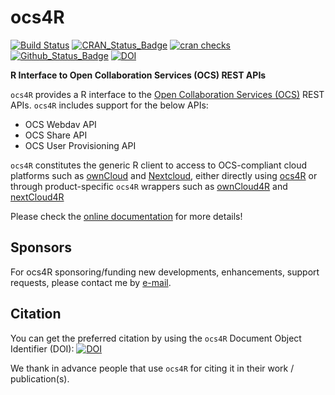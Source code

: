 # ocs4R

[![Build Status](https://travis-ci.org/eblondel/ocs4R.svg?branch=master)](https://travis-ci.org/eblondel/ocs4R)
[![CRAN_Status_Badge](http://www.r-pkg.org/badges/version/ocs4R)](https://cran.r-project.org/package=ocs4R)
[![cran checks](https://cranchecks.info/badges/worst/ocs4R)](https://cran.r-project.org/web/checks/check_results_ocs4R.html)
[![Github_Status_Badge](https://img.shields.io/badge/Github-0.1--1-blue.svg)](https://github.com/eblondel/ocs4R)
[![DOI](https://zenodo.org/badge/DOI/10.5281/zenodo.3663614.svg)](https://doi.org/10.5281/zenodo.3663614)

**R Interface to Open Collaboration Services (OCS) REST APIs**

``ocs4R`` provides a R interface to the [Open Collaboration Services (OCS)](http://www.open-collaboration-services.org/ocs/) REST APIs. ``ocs4R`` includes support for the below APIs:
* OCS Webdav API
* OCS Share API
* OCS User Provisioning API

``ocs4R`` constitutes the generic R client to access to OCS-compliant cloud platforms such as [ownCloud](https://owncloud.org/) and [Nextcloud](https://nextcloud.com/), either directly using [ocs4R](https://github.com/eblondel/ocs4R) or through product-specific ``ocs4R`` wrappers such as [ownCloud4R](https://github.com/eblondel/ownCloud4R) and [nextCloud4R](https://github.com/eblondel/nextCloud4R)

<a name="package_status"/>

Please check the [online documentation](https://github.com/eblondel/ocs4R/wiki) for more details!

## Sponsors

For ocs4R sponsoring/funding new developments, enhancements, support requests, please contact me by [e-mail](mailto:emmanuel.blondel1@gmail.com).

## Citation

You can get the preferred citation by using the ``ocs4R`` Document Object Identifier (DOI): [![DOI](https://zenodo.org/badge/DOI/10.5281/zenodo.3663614.svg)](https://doi.org/10.5281/zenodo.3663614)

We thank in advance people that use ``ocs4R`` for citing it in their work / publication(s). 
